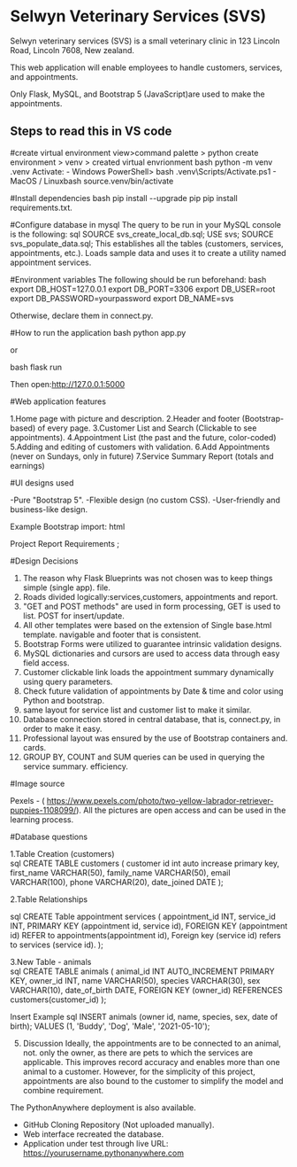 # Selwyn Veterinary Services (SVS) 

Selwyn veterinary services (SVS) is a small veterinary clinic in 123 Lincoln Road, Lincoln 7608, New zealand.

This web application will enable employees to handle customers, services, and appointments.

Only Flask, MySQL, and Bootstrap 5 (JavaScript)are used to make the appointments.


## Steps to read this in VS code

#create virtual environment 
view>command palette > python create environment > venv > created virtual envrionment
bash
python -m venv .venv
Activate: - Windows PowerShell> bash .venv\Scripts/Activate.ps1 -
MacOS / Linuxbash source.venv/bin/activate


#Install dependencies 
bash
pip install --upgrade pip
pip install requirements.txt.


#Configure database in mysql
The query to be run in your MySQL console is the following:
sql
SOURCE svs_create_local_db.sql;
USE svs;
SOURCE svs_populate_data.sql;
This establishes all the tables (customers, services, appointments, etc.).
Loads sample data and uses it to create a utility named appointment services.


#Environment variables 
The following should be run beforehand:
bash
export DB_HOST=127.0.0.1
export DB_PORT=3306
export DB_USER=root
export DB_PASSWORD=yourpassword
export DB_NAME=svs

Otherwise, declare them in connect.py.

#How to run the application
 bash
python app.py

or

 bash
flask run

Then open:http://127.0.0.1:5000


#Web application features 

1.Home page with picture and description.
2.Header and footer (Bootstrap-based) of every page.
3.Customer List and Search (Clickable to see appointments).
4.Appointment List (the past and the future, color-coded)
5.Adding and editing of customers with validation.
6.Add Appointments (never on Sundays, only in future)
7.Service Summary Report (totals and earnings)


#UI designs used 

-Pure "Bootstrap 5".
-Flexible design (no custom CSS).
-User-friendly and business-like design.

Example Bootstrap import:
html
<script src="https://cdn.jsdelivr.net/npm/bootstrap@5.3.8/dist/js/bootstrap.bundle.min.js"></script>


Project Report Requirements ;

#Design Decisions 
1.  The reason why Flask Blueprints was not chosen was to keep things simple (single app).
    file.
2.  Roads divided logically:services,customers, appointments and report.
3.  "GET and POST methods" are used in form processing, GET is used to list.
     POST for insert/update.
4.  All other templates were based on the extension of Single base.html template. 
    navigable and footer that is consistent.
5.  Bootstrap Forms were utilized to guarantee intrinsic validation designs.
6.  MySQL dictionaries and cursors are used to access data through easy field access.
7.  Customer clickable link loads the appointment summary dynamically using query parameters.
8.  Check future validation of appointments by Date & time and color  using Python and bootstrap.
9. same layout for service list and customer list to make it similar.
10. Database connection stored in central database, that is, connect.py, in order to make it easy.
11. Professional layout was ensured by the use of Bootstrap containers and.
    cards.
12. GROUP BY, COUNT and SUM queries can be used in querying the service summary.
    efficiency.



#Image source

Pexels - ( https://www.pexels.com/photo/two-yellow-labrador-retriever-puppies-1108099/).
All the pictures are open access and can be used in the learning process.


#Database questions

1.Table Creation (customers)  
 sql
CREATE TABLE customers (
  customer id int auto increase primary key,
  first_name VARCHAR(50),
  family_name VARCHAR(50),
  email VARCHAR(100),
  phone VARCHAR(20),
  date_joined DATE
);


2.Table Relationships  

 sql
CREATE Table appointment services (
  appointment_id INT,
  service_id INT,
  PRIMARY KEY (appointment id, service id),
  FOREIGN KEY (appointment id) REFER to appointments(appointment id),
  Foreign key (service id) refers to services (service id).
);


3.New Table - animals  
 sql
CREATE TABLE animals (
  animal_id INT AUTO_INCREMENT PRIMARY KEY,
  owner_id INT,
  name VARCHAR(50),
  species VARCHAR(30),
  sex VARCHAR(10),
  date_of_birth DATE,
  FOREIGN KEY (owner_id) REFERENCES customers(customer_id)
);


 Insert Example
 sql
INSERT animals (owner id, name, species, sex, date of birth);
VALUES (1, 'Buddy', 'Dog', 'Male', '2021-05-10');


5. Discussion 
Ideally, the appointments are to be connected to an animal, not.
only the owner, as there are pets to which the services are applicable. This improves
record accuracy and enables more than one animal to a customer. However, for
the simplicity of this project, appointments are also bound to the customer
to simplify the model and combine requirement.



The PythonAnywhere deployment is also available.

-   GitHub Cloning Repository (Not uploaded manually).
-   Web interface recreated the database.
-   Application under test through live URL:
    https://yourusername.pythonanywhere.com

